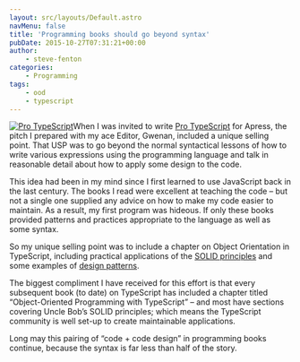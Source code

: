 ```yaml
---
layout: src/layouts/Default.astro
navMenu: false
title: 'Programming books should go beyond syntax'
pubDate: 2015-10-27T07:31:21+00:00
author:
    - steve-fenton
categories:
    - Programming
tags:
    - ood
    - typescript
---
```


[![Pro TypeScript](https://www.stevefenton.co.uk/wp-content/uploads/2015/07/pro-typescript.jpg)](https://www.stevefenton.co.uk/publications/pro-typescript/)When I was invited to write [Pro TypeScript](https://www.stevefenton.co.uk/publications/pro-typescript/) for Apress, the pitch I prepared with my ace Editor, Gwenan, included a unique selling point. That USP was to go beyond the normal syntactical lessons of how to write various expressions using the programming language and talk in reasonable detail about how to apply some design to the code.

This idea had been in my mind since I first learned to use JavaScript back in the last century. The books I read were excellent at teaching the code – but not a single one supplied any advice on how to make my code easier to maintain. As a result, my first program was hideous. If only these books provided patterns and practices appropriate to the language as well as some syntax.

So my unique selling point was to include a chapter on Object Orientation in TypeScript, including practical applications of the [SOLID principles](http://www.butunclebob.com/ArticleS.UncleBob.PrinciplesOfOod) and some examples of [design patterns](http://www.amazon.co.uk/Design-patterns-elements-reusable-object-oriented/dp/0201633612).

The biggest compliment I have received for this effort is that every subsequent book (to date) on TypeScript has included a chapter titled “Object-Oriented Programming with TypeScript” – and most have sections covering Uncle Bob’s SOLID principles; which means the TypeScript community is well set-up to create maintainable applications.

Long may this pairing of “code + code design” in programming books continue, because the syntax is far less than half of the story.